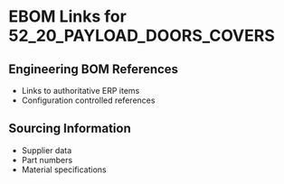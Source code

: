 # EBOM Links for 52_20_PAYLOAD_DOORS_COVERS

## Engineering BOM References
- Links to authoritative ERP items
- Configuration controlled references

## Sourcing Information
- Supplier data
- Part numbers
- Material specifications
